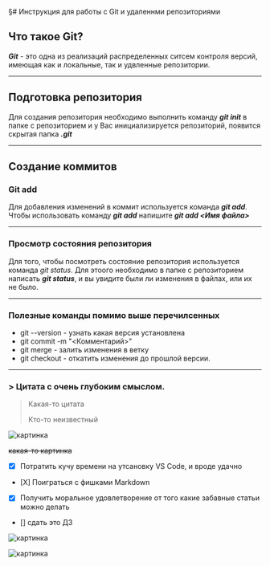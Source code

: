 §# Инструкция для работы с Git и удаленнми репозиториями

## Что такое Git?
***Git*** - это одна из реализаций распределенных ситсем контроля версий, имеющая как и локальные, так и удвленные репозитории.
___
## Подготовка репозитория
Для создания репозитория необходимо выполнить команду ***git init***  в папке с репозиторием и у Вас инициализируется репозиторий, появится скрытая папка ***.git***

___
## Создание коммитов

### Git add
Для добавления изменений в коммит используется команда ***git add***. Чтобы использовать команду ***git add*** напишите ***git add <Имя файла>***
___

### Просмотр состояния репозитория
Для того, чтобы посмотреть состояние репозитория используется команда *git status*. Для этоого необходимо в папке с репозиторием написать ***git status***, и вы увидите были ли изменения в файлах, или их не было.
___

### Полезные команды помимо выше перечилсенных
- git --version - узнать какая версия установлена
- git commit -m "<Комментарий>"
- git merge - залить изменения в ветку
- git checkout - откатить изменения до прошлой версии.
___
###  > Цитата с очень глубоким смыслом.
>
> Какая-то цитата
>
> Кто-то неизвестный 

![картинка](https://new-science.ru/wp-content/webp-express/webp-images/doc-root/wp-content/uploads/2019/04/99848-2.jpg.webp)

~~какая-то картинка~~
- [X] Потратить кучу времени на утсановку VS Code, и вроде удачно
- [Х] Поиграться с фишками Markdown 
- [x] Получить моральное удовлетворение от того какие забавные статьи можно делать
- [] сдать это ДЗ

![картинка](https://cs11.livemaster.ru/storage/topic/NxN/48/72/51ca01280af65e4ef909ed524902f4cfaf44vc.jpg?h=YsmDTRGuAl-rn9pK1vTgCA)

![картинка](https://sobakovod.club/uploads/posts/2021-12/1640166476_2-sobakovod-club-p-sobaki-nyashnie-pesiki-2.jpg)
